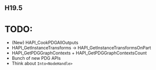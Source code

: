## H19.5

# TODO: 
* (New) HAPI_CookPDGAllOutputs
* HAPI_GetInstanceTransforms -> HAPI_GetInstanceTransformsOnPart
* HAPI_GetPDGGraphContexts + HAPI_GetPDGGraphContextsCount
* Bunch of new PDG APIs
* Think about `Into<NodeHandle>`